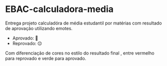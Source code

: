 # EBAC-calculadora-media

Entrega projeto calculadóra de média estudantil por matérias com resultado de aprovação utilizando emotes.

- Aprovado: 🥳
- Reprovado: 😔

Com diferenciação de cores no estilo do resultado final , entre vermelho para reprovado e verde para aprovado.
